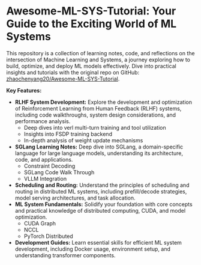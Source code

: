 # Awesome-ML-SYS-Tutorial: Your Guide to the Exciting World of ML Systems

This repository is a collection of learning notes, code, and reflections on the intersection of Machine Learning and Systems, a journey exploring how to build, optimize, and deploy ML models effectively.  Dive into practical insights and tutorials with the original repo on GitHub: [zhaochenyang20/Awesome-ML-SYS-Tutorial](https://github.com/zhaochenyang20/Awesome-ML-SYS-Tutorial).

**Key Features:**

*   **RLHF System Development:** Explore the development and optimization of Reinforcement Learning from Human Feedback (RLHF) systems, including code walkthroughs, system design considerations, and performance analysis.
    *   Deep dives into verl multi-turn training and tool utilization
    *   Insights into FSDP training backend
    *   In-depth analysis of weight update mechanisms
*   **SGLang Learning Notes:**  Deep dive into SGLang, a domain-specific language for large language models, understanding its architecture, code, and applications.
    *   Constraint Decoding
    *   SGLang Code Walk Through
    *   VLLM Integration
*   **Scheduling and Routing:**  Understand the principles of scheduling and routing in distributed ML systems, including prefill/decode strategies, model serving architectures, and task allocation.
*   **ML System Fundamentals:**  Solidify your foundation with core concepts and practical knowledge of distributed computing, CUDA, and model optimization.
    *   CUDA Graph
    *   NCCL
    *   PyTorch Distributed
*   **Development Guides:**  Learn essential skills for efficient ML system development, including Docker usage, environment setup, and understanding transformer components.